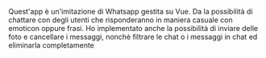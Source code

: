 Quest'app è un'imitazione di Whatsapp gestita su Vue. Da la possibilità di chattare con degli utenti che risponderanno in maniera casuale con emoticon oppure frasi. 
Ho implementato anche la possibilità di inviare delle foto e cancellare i messaggi, nonchè filtrare le chat o i messaggi in chat ed eliminarla completamente